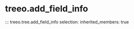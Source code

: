 
# treeo.add_field_info

::: treeo.tree.add_field_info
    selection:
        inherited_members: true